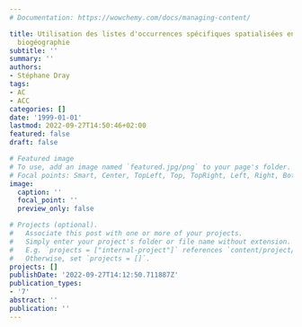 ```yaml
---
# Documentation: https://wowchemy.com/docs/managing-content/

title: Utilisation des listes d'occurrences spécifiques spatialisées en écologie et
  biogéographie
subtitle: ''
summary: ''
authors:
- Stéphane Dray
tags:
- AC
- ACC
categories: []
date: '1999-01-01'
lastmod: 2022-09-27T14:50:46+02:00
featured: false
draft: false

# Featured image
# To use, add an image named `featured.jpg/png` to your page's folder.
# Focal points: Smart, Center, TopLeft, Top, TopRight, Left, Right, BottomLeft, Bottom, BottomRight.
image:
  caption: ''
  focal_point: ''
  preview_only: false

# Projects (optional).
#   Associate this post with one or more of your projects.
#   Simply enter your project's folder or file name without extension.
#   E.g. `projects = ["internal-project"]` references `content/project/deep-learning/index.md`.
#   Otherwise, set `projects = []`.
projects: []
publishDate: '2022-09-27T14:12:50.711887Z'
publication_types:
- '7'
abstract: ''
publication: ''
---
```

